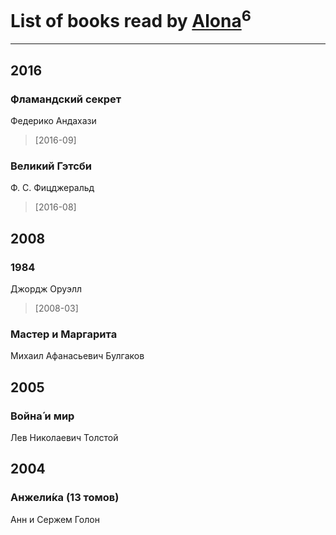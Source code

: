 # List of books read by [Alona](https://www.facebook.com/app_scoped_user_id/320700111602997/)<sup>6</sup>
---

## 2016

### Фламандский секрет
Федерико Андахази
> [2016-09] 


### Великий Гэтсби
Ф. С. Фицджеральд
> [2016-08] 



## 2008

### 1984
Джордж Оруэлл
> [2008-03] 


### Мастер и Маргарита
Михаил Афанасьевич Булгаков



## 2005

### Война́ и мир
Лев Николаевич Толстой



## 2004

### Анжели́ка (13 томов)
Анн и Сержем Голон



